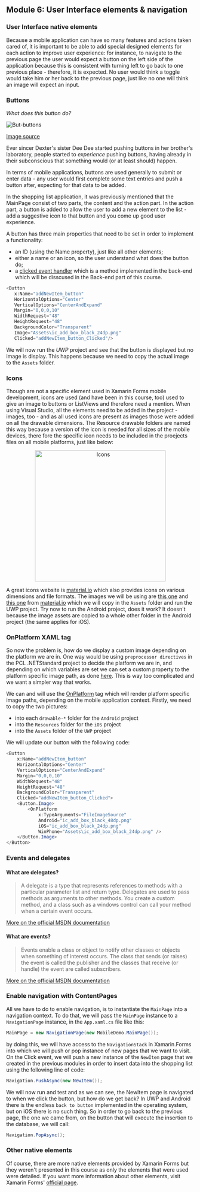 ## Module 6: User Interface elements & navigation

### User Interface native elements
Because a mobile application can have so many features and actions taken cared of, it is important to be able to add special designed elements for each action to improve user experience: for instance, to navigate to the previous page the user would expect a button on the left side of the application because this is consistent with turning left to go back to one previous place - therefore, it is expected. No user would think a toggle would take him or her back to the previous page, just like no one will think an image will expect an input.

### Buttons
_What does this button do?_
<p align="left"><img alt="But-buttons" src="https://github.com/microsoft-dx/xamarin-fundamentals-ui/blob/master/Images/buttons.png?raw=true" margin=auto></p>

[Image source](https://codepen.io/g13nn/pen/yqiDG/image/large.png)

Ever sincer Dexter's sister Dee Dee started pushing buttons in her brother's laboratory, people started to _experience_ pushing buttons, having already in their subconscious that something would (or at least should) happen.

In terms of mobile applications, buttons are used generally to submit or enter data - any user would first complete some text entries and push a button after, expecting for that data to be added.

In the shopping list application, it was previously mentioned that the MainPage consist of two parts, the content and the action part. In the action part, a button is added to allow the user to add a new element to the list - add a suggestive icon to that button and you come up good user experience.

A button has three main properties that need to be set in order to implement a functionality:
- an ID (using the Name property), just like all other elements;
- either a name or an icon, so the user understand what does the button do;
- a [clicked event handler](https://developer.xamarin.com/api/type/Xamarin.Forms.Button/) which is a method implemented in the back-end which will be disscused in the Back-end part of this course.

```cs
<Button 
   x:Name="addNewItem_button"
   HorizontalOptions="Center" 
   VerticalOptions="CenterAndExpand" 
   Margin="0,0,0,10"
   WidthRequest="48"
   HeightRequest="48"
   BackgroundColor="Transparent"
   Image="Assets\ic_add_box_black_24dp.png" 
   Clicked="addNewItem_button_Clicked"/>
```

We will now run the *UWP* project and see that the button is displayed but no image is display. This happens because we need to copy the actual image to the `Assets` folder.

### Icons
Though are not a specific element used in Xamarin Forms mobile development, icons are used (and have been in this course, too) used to give an image to buttons or ListViews and therefore need a mention.
When using Visual Studio, all the elements need to be added in the project - images, too - and as all used icons are present as images those were added on all the drawable dimensions.
The Resource drawable folders are named this way because a version of the icon is needed for all sizes of the mobile devices, there fore the specific icon needs to be included in the proejects files on all mobile platforms, just like below:
<p align="center"><img height="350" alt="Icons" src="https://github.com/microsoft-dx/xamarin-fundamentals-ui/blob/master/Images/android-icons.PNG?raw=true" margin=auto></p>

A great icons website is [material.io](https://material.io/icons/) which also provides icons on various dimensions and file formats. The images we will be using are [this one](https://github.com/microsoft-dx/xamarin-fundamentals/blob/master/Images/ic_add_box_black_48dp.png) and [this one](https://github.com/microsoft-dx/xamarin-fundamentals/blob/master/Images/ic_add_box_black_24dp.png) from [material.io](https://material.io/icons/) which we will copy in the `Assets` folder and run the UWP project. Try now to run the Android project, does it work? It doesn't because the image assets are copied to a whole other folder in the Android project (the same applies for iOS).

### **OnPlatform** XAML tag
So now the problem is, how do we display a custom image depending on the platform we are in. One way would be using `preprocessor directives` in the PCL .NETStandard project to decide the platform we are in, and depending on which variables are set we can set a custom property to the platform specific image path, as done [here](https://developer.xamarin.com/guides/cross-platform/application_fundamentals/building_cross_platform_applications/part_4_-_platform_divergence_abstraction_divergent_implementation/#Divergent_Implementation). This is way too complicated and we want a simpler way that works.

We can and will use the [OnPlatform](https://developer.xamarin.com/api/type/Xamarin.Forms.OnPlatform%3CT%3E/) tag which will render platform specific image paths, depending on the mobile application context. Firstly, we need to copy the two pictures:
* into each `drawable-*` folder for the `Android` project
* into the `Resources` folder for the `iOS` project
* into the `Assets` folder of the `UWP` project

We will update our button with the following code:
```cs
<Button 
    x:Name="addNewItem_button"
    HorizontalOptions="Center" 
    VerticalOptions="CenterAndExpand" 
    Margin="0,0,0,10"
    WidthRequest="48"
    HeightRequest="48"
    BackgroundColor="Transparent"
    Clicked="addNewItem_button_Clicked">
    <Button.Image>
        <OnPlatform 
            x:TypeArguments="FileImageSource"
            Android="ic_add_box_black_48dp.png"
            iOS="ic_add_box_black_24dp.png"
            WinPhone="Assets\ic_add_box_black_24dp.png" />
    </Button.Image>
</Button>
```

### Events and delegates

#### What are delegates?

> A delegate is a type that represents references to methods with a particular parameter list and return type. Delegates are used to pass methods as arguments to other methods. You create a custom method, and a class such as a windows control can call your method when a certain event occurs.
    
[More on the official MSDN documentation](https://msdn.microsoft.com/en-us/library/ms173171.aspx)

#### What are events?

> Events enable a class or object to notify other classes or objects when something of interest occurs. The class that sends (or raises) the event is called the publisher and the classes that receive (or handle) the event are called subscribers.

[More on the official MSDN documentation](https://msdn.microsoft.com/en-us/library/awbftdfh.aspx)

### Enable navigation with ContentPages
All we have to do to enable navigation, is to instantiate the `MainPage` into a navigation context. To do that, we will pass the `MainPage` instance to a `NavigationPage` instance, in the `App.xaml.cs` file like this:

```cs
MainPage = new NavigationPage(new MobileDemo.MainPage());
```

by doing this, we will have access to the `NavigationStack` in Xamarin.Forms into which we will push or pop instance of new pages that we want to visit. On the Click event, we will push a new instance of the `NewItem` page that we created in the previous modules in order to insert data into the shopping list using the following line of code:

```cs
Navigation.PushAsync(new NewItem());
```

We will now run and test and as we can see, the NewItem page is navigated to when we click the button, but how do we get back? In UWP and Android there is the endless `back to button` implemented in the operating system, but on iOS there is no such thing. So in order to go back to the previous page, the one we came from, on the button that will execute the insertion to the database, we will call:

```cs
Navigation.PopAsync();
```

### Other native elements
Of course, there are more native elements provided by Xamarin Forms but they weren't presented in this course as only the elements that were used were detailed. If you want more information about other elements, visit Xamarin Forms' [official page](https://developer.xamarin.com/guides/xamarin-forms/user-interface/controls/).
